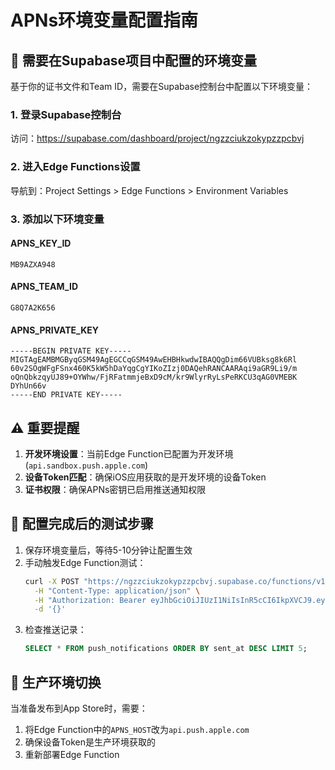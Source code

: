 # APNs环境变量配置指南

## 🔧 需要在Supabase项目中配置的环境变量

基于你的证书文件和Team ID，需要在Supabase控制台中配置以下环境变量：

### 1. 登录Supabase控制台
访问：https://supabase.com/dashboard/project/ngzzciukzokypzzpcbvj

### 2. 进入Edge Functions设置
导航到：Project Settings > Edge Functions > Environment Variables

### 3. 添加以下环境变量

#### APNS_KEY_ID
```
MB9AZXA948
```

#### APNS_TEAM_ID  
```
G8Q7A2K656
```

#### APNS_PRIVATE_KEY
```
-----BEGIN PRIVATE KEY-----
MIGTAgEAMBMGByqGSM49AgEGCCqGSM49AwEHBHkwdwIBAQQgDim66VUBksg8k6Rl
60v2SOgWFgFSnx460K5kW5hDaYqgCgYIKoZIzj0DAQehRANCAARAqi9aGR9Li9/m
oQnQbkzqyUJ89+OYWhw/FjRFatmmjeBxD9cM/kr9WlyrRyLsPeRKCU3qAG0VMEBK
DYhUn66v
-----END PRIVATE KEY-----
```

## ⚠️ 重要提醒

1. **开发环境设置**：当前Edge Function已配置为开发环境(`api.sandbox.push.apple.com`)
2. **设备Token匹配**：确保iOS应用获取的是开发环境的设备Token
3. **证书权限**：确保APNs密钥已启用推送通知权限

## 🧪 配置完成后的测试步骤

1. 保存环境变量后，等待5-10分钟让配置生效
2. 手动触发Edge Function测试：
   ```bash
   curl -X POST "https://ngzzciukzokypzzpcbvj.supabase.co/functions/v1/push-scheduler" \
     -H "Content-Type: application/json" \
     -H "Authorization: Bearer eyJhbGciOiJIUzI1NiIsInR5cCI6IkpXVCJ9.eyJpc3MiOiJzdXBhYmFzZSIsInJlZiI6Im5nenpjaXVrem9reXB6enBjYnZqIiwicm9sZSI6InNlcnZpY2Vfcm9sZSIsImlhdCI6MTc1NTY4MzcwNSwiZXhwIjoyMDcxMjU5NzA1fQ.V-JcSzeVbv7CL3zvKXjzsNfFsW-A8uDiK51G5mOxzU8" \
     -d '{}'
   ```
3. 检查推送记录：
   ```sql
   SELECT * FROM push_notifications ORDER BY sent_at DESC LIMIT 5;
   ```

## 🔄 生产环境切换

当准备发布到App Store时，需要：
1. 将Edge Function中的`APNS_HOST`改为`api.push.apple.com`
2. 确保设备Token是生产环境获取的
3. 重新部署Edge Function